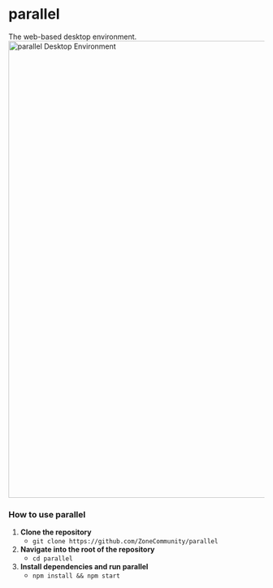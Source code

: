 # parallel
The web-based desktop environment.
<img width="900" alt="parallel Desktop Environment" src="https://github.com/user-attachments/assets/7aaf6442-fc01-43f1-8ed5-4e9c4cb4591d">

### How to use parallel
1. **Clone the repository**
   - ```git clone https://github.com/ZoneCommunity/parallel```
2. **Navigate into the root of the repository**
   - ```cd parallel```
3. **Install dependencies and run parallel**
   - ```npm install && npm start```
